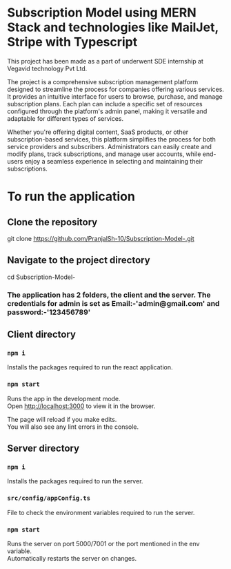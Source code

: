<h1>Subscription Model using MERN Stack and technologies like MailJet, Stripe with Typescript</h1>

This project has been made as a part of underwent SDE internship at Vegavid technology Pvt Ltd. 

The project is a comprehensive subscription management platform designed to streamline the process for companies offering various services. It provides an intuitive interface for users to browse, purchase, and manage subscription plans. Each plan can include a specific set of resources configured through the platform's admin panel, making it versatile and adaptable for different types of services.

Whether you're offering digital content, SaaS products, or other subscription-based services, this platform simplifies the process for both service providers and subscribers. Administrators can easily create and modify plans, track subscriptions, and manage user accounts, while end-users enjoy a seamless experience in selecting and maintaining their subscriptions.

# To run the application

## Clone the repository

git clone https://github.com/PranjalSh-10/Subscription-Model-.git

## Navigate to the project directory

cd Subscription-Model-


<h3>The application has 2 folders, the client and the server. The credentials for admin is set as Email:-'admin@gmail.com' and password:-'123456789' </h3>

## Client directory

### `npm i` 

Installs the packages required to run the react application.

### `npm start`

Runs the app in the development mode.\
Open [http://localhost:3000](http://localhost:3000) to view it in the browser.

The page will reload if you make edits.\
You will also see any lint errors in the console.


## Server directory

### `npm i`

Installs the packages required to run the server.

### `src/config/appConfig.ts`

File to check the environment variables required to run the server.

### `npm start`

Runs the server on port 5000/7001 or the port mentioned in the env variable.\
Automatically restarts the server on changes.
